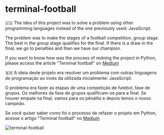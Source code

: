# terminal-football
:us: The idea of this project was to solve a problem using other programming languages instead of the one previously used: JavaScript.

The problem was to make the stages of a football competition, group stage. The best in the group stage qualifies for the final. If there is a draw in the final, we go to penalties and then we have our champion.

If you want to know how was the process of redoing the project in Python, please access the article "Terminal football" on [Medium](https://medium.com/@oliveirajv/terminal-football-90dfa47e6b87)

:brazil: A ideia deste projeto era resolver um problema com outras linguagens de programação ao invés da utilizada inicialmente: JavaScript.

O problema era fazer as etapas de uma competição de futebol, fase de grupos. Os melhores da fase de grupos qualificam-se para a final. Se houver empate na final, vamos para os pênaltis e depois temos o nosso campeão.

Se você quiser saber como foi o processo de refazer o projeto em Python, acesse o artigo "Terminal football" no [Medium](https://medium.com/@oliveirajv/terminal-football-90dfa47e6b87)


![terminal-football](https://user-images.githubusercontent.com/77807737/191144032-79ba062b-6445-419b-af80-f50eebb8b956.png)
